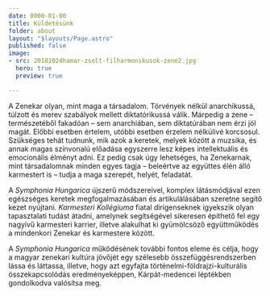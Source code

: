 ```yaml
---
date: 0000-01-00
title: Küldetésünk
folder: about
layout: "$layouts/Page.astro"
published: false
image:
- src: 20181024hamar-zsolt-filharmonikusok-zene2.jpg
  hero: true
  preview: true

---
```

A Zenekar olyan, mint maga a társadalom. Törvények nélkül anarchikussá, túlzott és merev szabályok mellett diktatórikussá válik. Márpedig a zene – természetéből fakadóan – sem anarchiában, sem diktatúrában nem érzi jól magát. Előbbi esetben értelem, utóbbi esetben érzelem nélkülivé korcsosul. Szükséges tehát tudnunk, mik azok a keretek, melyek között a muzsika, és annak magas színvonalú előadása egyszerre lesz képes intellektuális és emocionális élményt adni. Ez pedig csak úgy lehetséges, ha Zenekarnak, mint társadalomnak minden egyes tagja – beleértve az együttes élén álló karmestert is – tudja a maga szerepét, helyét, feladatát.

A _Symphonia Hungarica_ újszerű módszereivel, komplex látásmódjával ezen egészséges keretek megfogalmazásában és artikulálásában szeretne segítő kezet nyújtani. _Karmesteri Kollégiuma_ fiatal dirigenseknek igyekszik olyan tapasztalati tudást átadni, amelynek segítségével sikeresen építhető fel egy nagyívű karmesteri karrier, illetve alakulhat ki gyümölcsöző együttműködés a mindenkori Zenekar és karmestere között.

A _Symphonia Hungarica_ működésének további fontos eleme és célja, hogy a magyar zenekari kultúra jövőjét egy szélesebb összefüggésrendszerben lássa és láttassa, illetve, hogy azt egyfajta történelmi-földrajzi-kulturális összekapcsolódás eredményeképpen, Kárpát-medencei léptékben gondolkodva valósítsa meg.